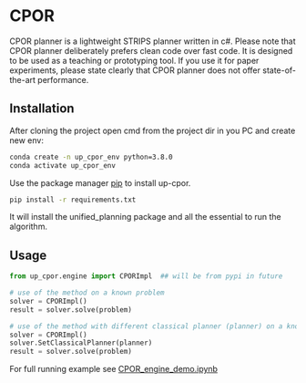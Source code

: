 # CPOR

CPOR planner is a lightweight STRIPS planner written in c#.
Please note that CPOR planner deliberately prefers clean code over fast code.
It is designed to be used as a teaching or prototyping tool.
If you use it for paper experiments, please state clearly that CPOR planner does not offer state-of-the-art performance.

## Installation

After cloning the project open cmd from the project dir in you PC and create new env:

```bash
conda create -n up_cpor_env python=3.8.0
conda activate up_cpor_env
```

Use the package manager [pip](https://pip.pypa.io/en/stable/) to install up-cpor.

```bash
pip install -r requirements.txt
```
It will install the unified_planning package and all the essential to run the algorithm. 

## Usage

```python
from up_cpor.engine import CPORImpl  ## will be from pypi in future 

# use of the method on a known problem
solver = CPORImpl()
result = solver.solve(problem)

# use of the method with different classical planner (planner) on a known problem
solver = CPORImpl()
solver.SetClassicalPlanner(planner)
result = solver.solve(problem)


```

For full running example see [CPOR_engine_demo.ipynb](https://github.com/aiplan4eu/up-cpor/blob/master/Tests/CPOR_engine_demo.ipynb)
